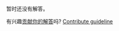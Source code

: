 
暂时还没有解答。

有兴趣[贡献你的解答](https://github.com/BFEdev/BFE.dev-solutions/blob/main/problem/unique-class-name_zh.md)吗? [Contribute guideline](https://github.com/BFEdev/BFE.dev-solutions#how-to-contribute)
